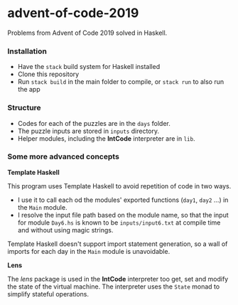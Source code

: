 # advent-of-code-2019

Problems from Advent of Code 2019 solved in Haskell.

### Installation

* Have the `stack` build system for Haskell installed
* Clone this repository
* Run `stack build` in the main folder to compile, or `stack run` to also run the app

### Structure

* Codes for each of the puzzles are in the `days` folder.
* The puzzle inputs are stored in `inputs` directory.
* Helper modules, including the **IntCode** interpreter are in `lib`.

### Some more advanced concepts

**Template Haskell**

This program uses Template Haskell to avoid repetition of code in two ways.
* I use it to call each od the modules' exported functions (`day1`, `day2` ...) in the `Main` module.
* I resolve the input file path based on the module name, so that the input for module `Day6.hs` is known to be `inputs/input6.txt` at compile time and without using magic strings.

Template Haskell doesn't support import statement generation, so a wall of imports for each day in the `Main` module is unavoidable.

**Lens**

The *lens* package is used in the **IntCode** interpreter too get, set and modify the state of the virtual machine. The interpreter uses the `State` monad to simplify stateful operations.